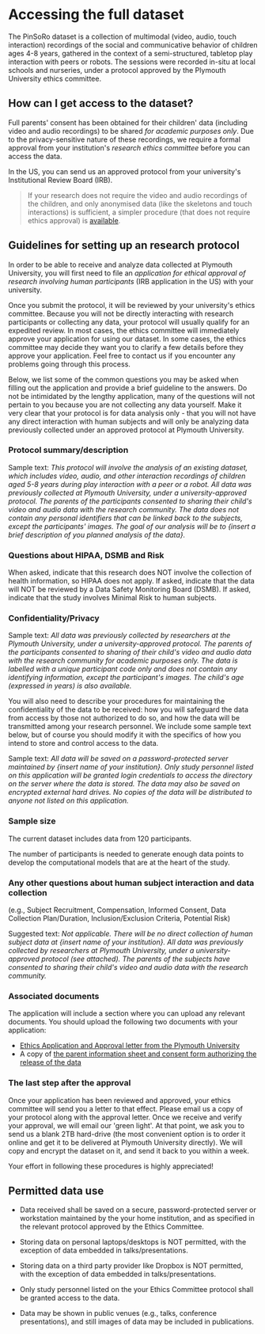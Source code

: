 Accessing the full dataset
==========================

The PinSoRo dataset is a collection of multimodal (video, audio, touch
interaction) recordings of the social and communicative behavior of children
ages 4-8 years, gathered in the context of a semi-structured, tabletop play
interaction with peers or robots. The sessions were recorded in-situ at local
schools and nurseries, under a protocol approved by the Plymouth University
ethics committee.


How can I get access to the dataset?
------------------------------------


Full parents' consent has been obtained for their children' data (including
video and audio recordings) to be shared *for academic purposes only*. Due to
the privacy-sensitive nature of these recordings, we require a formal approval
from your institution's *research ethics committee* before you can access the data.

In the US, you can send us an approved protocol from your university's
Institutional Review Board (IRB).

> If your research does not require the video and audio recordings of the
> children, and only anonymised data (like the skeletons and touch interactions)
> is sufficient, a simpler procedure (that does not require ethics approval) is
> [available](anon-download).


Guidelines for setting up an research protocol
----------------------------------------------


In order to be able to receive and analyze data collected at Plymouth University, you
will first need to file an *application for ethical approval of research involving
human participants* (IRB application in the US) with your university.

Once you submit the protocol, it will be reviewed by your university's ethics
committee. Because you will not be directly interacting with research
participants or collecting any data, your protocol will usually qualify for an
expedited review. In most cases, the ethics committee will immediately approve
your application for using our dataset. In some cases, the ethics committee may
decide they want you to clarify a few details before they approve your
application. Feel free to contact us if you encounter any problems going through
this process.

Below, we list some of the common questions you may be asked when filling out
the application and provide a brief guideline to the answers. Do not be
intimidated by the lengthy application, many of the questions will not pertain
to you because you are not collecting any data yourself. Make it very clear that
your protocol is for data analysis only - that you will not have any direct
interaction with human subjects and will only be analyzing data previously
collected under an approved protocol at Plymouth University.

### Protocol summary/description

Sample text: *This protocol will involve the analysis of an existing dataset,
which includes video, audio, and other interaction recordings of children aged
5-8 years during play interaction with a peer or a robot. All data was
previously collected at Plymouth University, under a university-approved
protocol. The parents of the participants consented to sharing their child's
video and audio data with the research community. The data does not contain any
personal identifiers that can be linked back to the subjects, except the
participants' images. The goal of our analysis will be to {insert a brief
description of you planned analysis of the data}.*

### Questions about HIPAA, DSMB and Risk

When asked, indicate that this research does NOT involve the collection of
health information, so HIPAA does not apply. If asked, indicate that the data
will NOT be reviewed by a Data Safety Monitoring Board (DSMB). If asked,
indicate that the study involves Minimal Risk to human subjects.

### Confidentiality/Privacy

Sample text: *All data was previously collected by researchers at the Plymouth
University, under a university-approved protocol. The parents of the
participants consented to sharing of their child's video and audio data with the
research community for academic purposes only. The data is labelled with a
unique participant code only and does not contain any identifying information,
except the participant's images. The child's age (expressed in years) is also
available.*

You will also need to describe your procedures for maintaining the
confidentiality of the data to be received: how you will safeguard the data from
access by those not authorized to do so, and how the data will be transmitted
among your research personnel. We include some sample text below, but of course
you should modify it with the specifics of how you intend to store and control
access to the data.

Sample text: *All data will be saved on a password-protected server maintained
by {insert name of your institution}. Only study personnel listed on this
application will be granted login credentials to access the directory on the
server where the data is stored. The data may also be saved on encrypted
external hard drives. No copies of the data will be distributed to anyone not
listed on this application.*

### Sample size

The current dataset includes data from 120 participants.

The number of participants is needed to generate enough data points to develop
the computational models that are at the heart of the study.

### Any other questions about human subject interaction and data collection

(e.g., Subject Recruitment, Compensation, Informed Consent, Data Collection
Plan/Duration, Inclusion/Exclusion Criteria, Potential Risk)

Suggested text: *Not applicable. There will be no direct collection of human
subject data at {insert name of your institution}. All data was previously
collected by researchers at Plymouth University, under a university-approved
protocol (see attached). The parents of the subjects have consented to sharing
their child's video and audio data with the research community.*

### Associated documents

The application will include a section where you can upload any relevant
documents. You should upload the following two documents with your application:

- [Ethics Application and Approval letter from the Plymouth
  University](docs/ethics-approval.zip)
- A copy of [the parent information sheet and consent form authorizing the
  release of the data](docs/social_robots-information-sheet+consent-form.pdf)


### The last step after the approval


Once your application has been reviewed and approved, your ethics committee will
send you a letter to that effect. Please email us a copy of your protocol along
with the approval letter. Once we receive and verify your approval, we will
email our 'green light'. At that point, we ask you to send us a blank 2TB
hard-drive (the most convenient option is to order it online and get it to be
delivered at Plymouth University directly). We will copy and encrypt the dataset
on it, and send it back to you within a week.

Your effort in following these procedures is highly appreciated!

Permitted data use
------------------

- Data received shall be saved on a secure, password-protected server or
  workstation maintained by the your home institution, and as specified in the
  relevant protocol approved by the Ethics Committee.

- Storing data on personal laptops/desktops is NOT permitted, with the exception
  of data embedded in talks/presentations.

- Storing data on a third party provider like Dropbox is NOT permitted, with the
  exception of data embedded in talks/presentations.

- Only study personnel listed on the your Ethics Committee protocol shall be
  granted access to the data.

- Data may be shown in public venues (e.g., talks, conference presentations),
  and still images of data may be included in publications.


